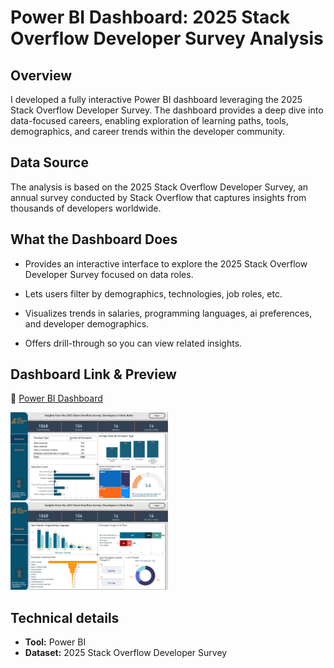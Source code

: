 # Power BI Dashboard: 2025 Stack Overflow Developer Survey Analysis

## Overview
I developed a fully interactive Power BI dashboard leveraging the 2025 Stack Overflow Developer Survey. The dashboard provides a deep dive into data-focused careers, enabling exploration of learning paths, tools, demographics, and career trends within the developer community.

## Data Source
The analysis is based on the 2025 Stack Overflow Developer Survey, an annual survey conducted by Stack Overflow that captures insights from thousands of developers worldwide.

## What the Dashboard Does
- Provides an interactive interface to explore the 2025 Stack Overflow Developer Survey focused on data roles.

- Lets users filter by demographics, technologies, job roles, etc.

- Visualizes trends in salaries, programming languages, ai preferences, and developer demographics.

- Offers drill-through so you can view related insights.

## Dashboard Link & Preview
🔗 [Power BI Dashboard](https://tinyurl.com/n79978rw)

<img src="./image/first_page.png" alt="first" width="50%">
<img src="./image/second_page.png" alt="second" width="50%">

## Technical details
- **Tool:** Power BI
- **Dataset:** 2025 Stack Overflow Developer Survey


